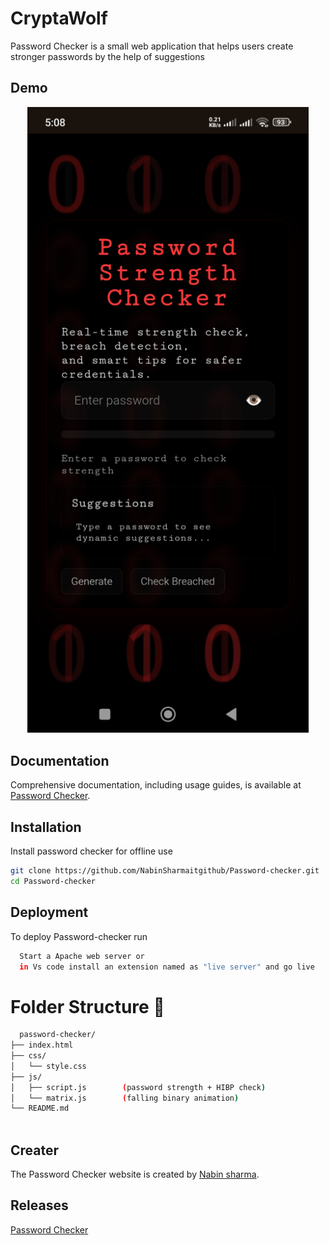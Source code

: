 
# CryptaWolf

Password Checker is a small web application that helps users create stronger passwords by the help of suggestions 

## Demo

<p align="center">
<img src="https://raw.githubusercontent.com/NabinSharmaitgithub/Password-checker/refs/heads/main/Screenshot_2025-09-14-05-08-01-485_com.android.chrome.jpg" alt="" width="450px"/>
</p>

## Documentation

Comprehensive documentation, including usage guides, is available at [Password Checker](https://raw.githubusercontent.com/NabinSharmaitgithub/Password-checker/refs/heads/main/README.md).


## Installation

Install password checker for offline use

```bash
git clone https://github.com/NabinSharmaitgithub/Password-checker.git
cd Password-checker
```
    
## Deployment

To deploy Password-checker run

```bash
  Start a Apache web server or
  in Vs code install an extension named as "live server" and go live 
```

# Folder Structure :open_file_folder:


```bash
  password-checker/
├── index.html
├── css/
│   └── style.css
├── js/
│   ├── script.js        (password strength + HIBP check)
│   └── matrix.js        (falling binary animation)
└── README.md
 
```


## Creater
The Password Checker website is created by [Nabin sharma](https://github.com/NabinSharmaitgithub/).

## Releases
[Password Checker](https://github.com/NabinSharmaitgithub/Password-checker/releases)
